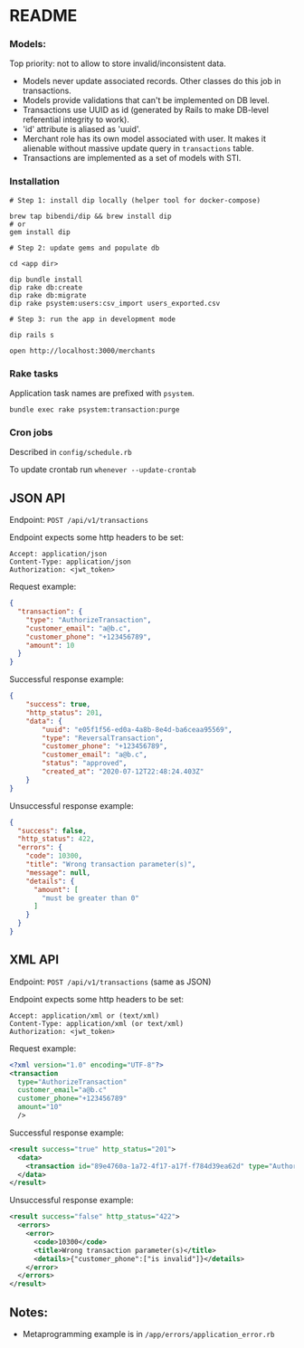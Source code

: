 # README

### Models:

Top priority: not to allow to store invalid/inconsistent data.

- Models never update associated records. Other classes do this job in transactions.
- Models provide validations that can't be implemented on DB level.
- Transactions use UUID as id (generated by Rails to make DB-level referential integrity to work).
- 'id' attribute is aliased as 'uuid'.
- Merchant role has its own model associated with user. It makes it alienable without massive update query in `transactions` table.
- Transactions are implemented as a set of models with STI.

### Installation

```
# Step 1: install dip locally (helper tool for docker-compose)

brew tap bibendi/dip && brew install dip
# or
gem install dip

# Step 2: update gems and populate db

cd <app dir>

dip bundle install
dip rake db:create
dip rake db:migrate
dip rake psystem:users:csv_import users_exported.csv

# Step 3: run the app in development mode

dip rails s

open http://localhost:3000/merchants
```

### Rake tasks

Application task names are prefixed with `psystem`.

`bundle exec rake psystem:transaction:purge`

### Cron jobs

Described in `config/schedule.rb`

To update crontab run `whenever --update-crontab`

## JSON API

Endpoint: `POST /api/v1/transactions`

Endpoint expects some http headers to be set:

```
Accept: application/json
Content-Type: application/json
Authorization: <jwt_token>
```

Request example:

```json
{
  "transaction": {
    "type": "AuthorizeTransaction",
    "customer_email": "a@b.c",
    "customer_phone": "+123456789",
    "amount": 10
  }
}
```

Successful response example:

```json
{
    "success": true,
    "http_status": 201,
    "data": {
        "uuid": "e05f1f56-ed0a-4a8b-8e4d-ba6ceaa95569",
        "type": "ReversalTransaction",
        "customer_phone": "+123456789",
        "customer_email": "a@b.c",
        "status": "approved",
        "created_at": "2020-07-12T22:48:24.403Z"
    }
}
```

Unsuccessful response example:

```json
{
  "success": false,
  "http_status": 422,
  "errors": {
    "code": 10300,
    "title": "Wrong transaction parameter(s)",
    "message": null,
    "details": {
      "amount": [
        "must be greater than 0"
      ]
    }
  }
}
```

## XML API

Endpoint: `POST /api/v1/transactions` (same as JSON)

Endpoint expects some http headers to be set:

```
Accept: application/xml or (text/xml)
Content-Type: application/xml (or text/xml)
Authorization: <jwt_token>
```

Request example:

```xml
<?xml version="1.0" encoding="UTF-8"?>
<transaction
  type="AuthorizeTransaction"
  customer_email="a@b.c"
  customer_phone="+123456789"
  amount="10"
  />
```

Successful response example:

```xml
<result success="true" http_status="201">
  <data>
    <transaction id="89e4760a-1a72-4f17-a17f-f784d39ea62d" type="AuthorizeTransaction" amount="10" customer_email="a@b.c" customer_phone="+123456789"></transaction>
  </data>
</result>
```

Unsuccessful response example:

```xml
<result success="false" http_status="422">
  <errors>
    <error>
      <code>10300</code>
      <title>Wrong transaction parameter(s)</title>
      <details>{"customer_phone":["is invalid"]}</details>
    </error>
  </errors>
</result>
```

## Notes:

- Metaprogramming example is in `/app/errors/application_error.rb`

